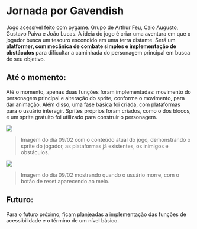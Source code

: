 # Jornada por Gavendish
Jogo acessível feito com pygame. Grupo de Arthur Feu, Caio Augusto, Gustavo Paiva e João Lucas. A ideia do jogo é criar uma aventura em que o jogador busca um tesouro escondido em uma terra distante. Será um **platformer, com mecânica de combate simples e implementação de obstáculos** para dificultar a caminhada do personagem principal em busca de seu objetivo.

## Até o momento:
Até o momento, apenas duas funções foram implementadas: movimento do personagem principal e alteração do sprite, conforme o movimento, para dar animação. Além disso, uma fase básica foi criada, com plataformas para o usuário interagir. Sprites próprios foram criados, como o dos blocos, e um sprite gratuito foi utilizado para construir o personagem.

<img src = "https://github.com/TP-Coltec-UFMG/JACP/blob/main/img/ateomomento09021.jpg">

> Imagem do dia 09/02 com o conteúdo atual do jogo, demonstrando o sprite do jogador, as plataformas já existentes, os inimigos e obstáculos.

<img src = "https://github.com/TP-Coltec-UFMG/JACP/blob/main/img/ateomomento09022.jpg">

> Imagem do dia 09/02 mostrando quando o usuário morre, com o botão de reset aparecendo ao meio.

## Futuro:
Para o futuro próximo, ficam planjeadas a implementação das funções de acessibilidade e o término de um nível básico.
